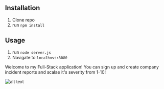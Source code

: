 ## Installation

1. Clone repo
2. run `npm install`

## Usage

1. run `node server.js`
2. Navigate to `localhost:8080`

Welcome to my Full-Stack application! You can sign up and create company incident reports and scalae it's severity from 1-10!

![alt text](imgs/incident.jpg)

